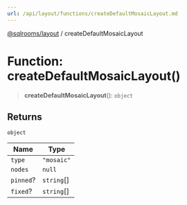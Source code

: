 ```yaml
---
url: /api/layout/functions/createDefaultMosaicLayout.md
---
```

[@sqlrooms/layout](../index.md) / createDefaultMosaicLayout

# Function: createDefaultMosaicLayout()

> **createDefaultMosaicLayout**(): `object`

## Returns

`object`

| Name | Type |
| ------ | ------ |
|  `type` | `"mosaic"` |
|  `nodes` | `null` | `string` | [`MosaicLayoutParent`](../type-aliases/MosaicLayoutParent.md) |
|  `pinned`? | `string`\[] |
|  `fixed`? | `string`\[] |
